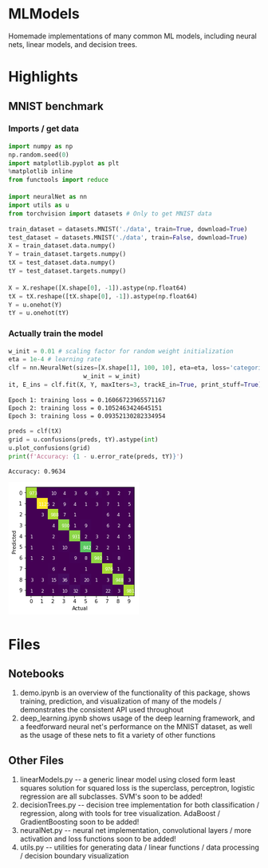 # MLModels
Homemade implementations of many common ML models, including neural nets, linear models, and decision trees.

# Highlights
## MNIST benchmark

### Imports / get data

```python
import numpy as np
np.random.seed(0)
import matplotlib.pyplot as plt
%matplotlib inline
from functools import reduce

import neuralNet as nn
import utils as u
from torchvision import datasets # Only to get MNIST data
```

```python
train_dataset = datasets.MNIST('./data', train=True, download=True)
test_dataset = datasets.MNIST('./data', train=False, download=True)
X = train_dataset.data.numpy()
Y = train_dataset.targets.numpy()
tX = test_dataset.data.numpy()
tY = test_dataset.targets.numpy()

X = X.reshape([X.shape[0], -1]).astype(np.float64)
tX = tX.reshape([tX.shape[0], -1]).astype(np.float64)
Y = u.onehot(Y)
tY = u.onehot(tY)
```
### Actually train the model

```python
w_init = 0.01 # scaling factor for random weight initialization
eta = 1e-4 # learning rate
clf = nn.NeuralNet(sizes=[X.shape[1], 100, 10], eta=eta, loss='categorical', nonLin=['relu','softmax'],
                     w_init = w_init)
it, E_ins = clf.fit(X, Y, maxIters=3, trackE_in=True, print_stuff=True)
```

    Epoch 1: training loss = 0.16066723965571167
    Epoch 2: training loss = 0.1052463424645151
    Epoch 3: training loss = 0.09352130282334954



```python
preds = clf(tX)
grid = u.confusions(preds, tY).astype(int)
u.plot_confusions(grid)
print(f'Accuracy: {1 - u.error_rate(preds, tY)}')
```

    Accuracy: 0.9634



![png](assets/confusions_mnist.png)


# Files

## Notebooks
1. demo.ipynb is an overview of the functionality of this package, shows training, prediction, and visualization of many of the models / demonstrates the consistent API used throughout
2. deep_learning.ipynb shows usage of the deep learning framework, and a feedforward neural net's performance on the MNIST dataset, as well as the usage of these nets to fit a variety of other functions

## Other Files
1. linearModels.py -- a generic linear model using closed form least squares solution for squared loss is the superclass, perceptron, logistic regression are all subclasses. SVM's soon to be added!
2. decisionTrees.py -- decision tree implementation for both classification / regression, along with tools for tree visualization. AdaBoost / GradientBoosting soon to be added!
3. neuralNet.py -- neural net implementation, convolutional layers / more activation and loss functions soon to be added!
4. utils.py -- utilities for generating data / linear functions / data processing / decision boundary visualization


